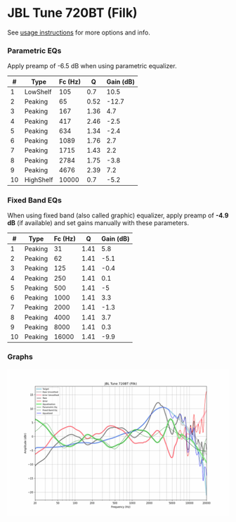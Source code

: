 # JBL Tune 720BT (Filk)
See [usage instructions](https://github.com/jaakkopasanen/AutoEq#usage) for more options and info.

### Parametric EQs
Apply preamp of -6.5 dB when using parametric equalizer.

|   # | Type      |   Fc (Hz) |    Q |   Gain (dB) |
|-----|-----------|-----------|------|-------------|
|   1 | LowShelf  |       105 | 0.7  |        10.5 |
|   2 | Peaking   |        65 | 0.52 |       -12.7 |
|   3 | Peaking   |       167 | 1.36 |         4.7 |
|   4 | Peaking   |       417 | 2.46 |        -2.5 |
|   5 | Peaking   |       634 | 1.34 |        -2.4 |
|   6 | Peaking   |      1089 | 1.76 |         2.7 |
|   7 | Peaking   |      1715 | 1.43 |         2.2 |
|   8 | Peaking   |      2784 | 1.75 |        -3.8 |
|   9 | Peaking   |      4676 | 2.39 |         7.2 |
|  10 | HighShelf |     10000 | 0.7  |        -5.2 |

### Fixed Band EQs
When using fixed band (also called graphic) equalizer, apply preamp of **-4.9 dB** (if available) and set gains manually with these parameters.

|   # | Type    |   Fc (Hz) |    Q |   Gain (dB) |
|-----|---------|-----------|------|-------------|
|   1 | Peaking |        31 | 1.41 |         5.8 |
|   2 | Peaking |        62 | 1.41 |        -5.1 |
|   3 | Peaking |       125 | 1.41 |        -0.4 |
|   4 | Peaking |       250 | 1.41 |         0.1 |
|   5 | Peaking |       500 | 1.41 |        -5   |
|   6 | Peaking |      1000 | 1.41 |         3.3 |
|   7 | Peaking |      2000 | 1.41 |        -1.3 |
|   8 | Peaking |      4000 | 1.41 |         3.7 |
|   9 | Peaking |      8000 | 1.41 |         0.3 |
|  10 | Peaking |     16000 | 1.41 |        -9.9 |

### Graphs
![](./JBL%20Tune%20720BT%20(Filk).png)
